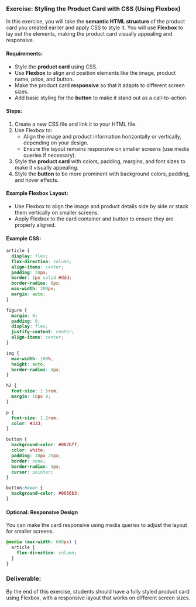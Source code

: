 ### **Exercise: Styling the Product Card with CSS (Using Flexbox)**

In this exercise, you will take the **semantic HTML structure** of the product card you created earlier and apply CSS to style it. You will use **Flexbox** to lay out the elements, making the product card visually appealing and responsive.

#### Requirements:
- Style the **product card** using CSS.
- Use **Flexbox** to align and position elements like the image, product name, price, and button.
- Make the product card **responsive** so that it adapts to different screen sizes.
- Add basic styling for the **button** to make it stand out as a call-to-action.

#### Steps:
1. Create a new CSS file and link it to your HTML file.
2. Use Flexbox to:
   - Align the image and product information horizontally or vertically, depending on your design.
   - Ensure the layout remains responsive on smaller screens (use media queries if necessary).
3. Style the **product card** with colors, padding, margins, and font sizes to make it visually appealing.
4. Style the **button** to be more prominent with background colors, padding, and hover effects.

#### Example Flexbox Layout:

- Use Flexbox to align the image and product details side by side or stack them vertically on smaller screens.
- Apply Flexbox to the card container and button to ensure they are properly aligned.

#### Example CSS:

```css
article {
  display: flex;
  flex-direction: column;
  align-items: center;
  padding: 20px;
  border: 1px solid #ddd;
  border-radius: 8px;
  max-width: 300px;
  margin: auto;
}

figure {
  margin: 0;
  padding: 0;
  display: flex;
  justify-content: center;
  align-items: center;
}

img {
  max-width: 100%;
  height: auto;
  border-radius: 4px;
}

h2 {
  font-size: 1.5rem;
  margin: 10px 0;
}

p {
  font-size: 1.2rem;
  color: #333;
}

button {
  background-color: #007bff;
  color: white;
  padding: 10px 20px;
  border: none;
  border-radius: 4px;
  cursor: pointer;
}

button:hover {
  background-color: #0056b3;
}
```

#### Optional: Responsive Design

You can make the card responsive using media queries to adjust the layout for smaller screens.

```css
@media (max-width: 600px) {
  article {
    flex-direction: column;
  }
}
```

### **Deliverable:**
By the end of this exercise, students should have a fully styled product card using Flexbox, with a responsive layout that works on different screen sizes.